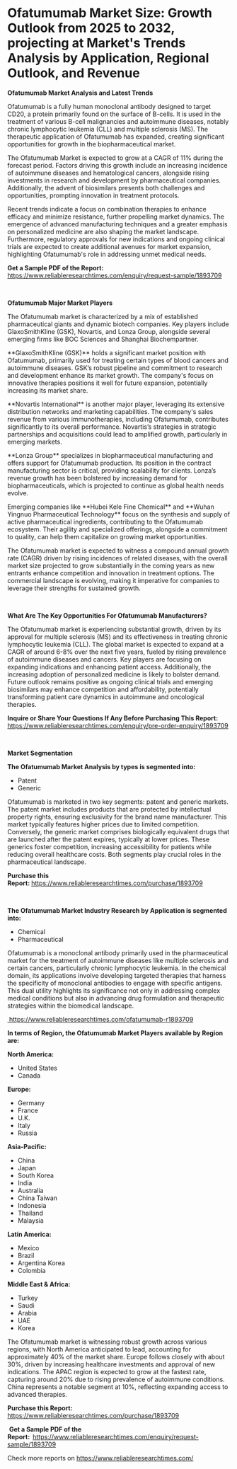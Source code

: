 <p><h1>Ofatumumab Market Size: Growth Outlook from 2025 to 2032, projecting at Market's Trends Analysis by Application, Regional Outlook, and Revenue</h1></p><p><strong>Ofatumumab Market Analysis and Latest Trends</strong></p>
<p><p>Ofatumumab is a fully human monoclonal antibody designed to target CD20, a protein primarily found on the surface of B-cells. It is used in the treatment of various B-cell malignancies and autoimmune diseases, notably chronic lymphocytic leukemia (CLL) and multiple sclerosis (MS). The therapeutic application of Ofatumumab has expanded, creating significant opportunities for growth in the biopharmaceutical market.</p><p>The Ofatumumab Market is expected to grow at a CAGR of 11% during the forecast period. Factors driving this growth include an increasing incidence of autoimmune diseases and hematological cancers, alongside rising investments in research and development by pharmaceutical companies. Additionally, the advent of biosimilars presents both challenges and opportunities, prompting innovation in treatment protocols.</p><p>Recent trends indicate a focus on combination therapies to enhance efficacy and minimize resistance, further propelling market dynamics. The emergence of advanced manufacturing techniques and a greater emphasis on personalized medicine are also shaping the market landscape. Furthermore, regulatory approvals for new indications and ongoing clinical trials are expected to create additional avenues for market expansion, highlighting Ofatumumab's role in addressing unmet medical needs.</p></p>
<p><strong>Get a Sample PDF of the Report:&nbsp;</strong> <a href="https://www.reliableresearchtimes.com/enquiry/request-sample/1893709?utm_campaign=3059&utm_medium=2&utm_source=Github&utm_content=ia&utm_term=08032025&utm_id=ofatumumab">https://www.reliableresearchtimes.com/enquiry/request-sample/1893709</a></p>
<p>&nbsp;</p>
<p><strong>Ofatumumab Major Market Players</strong></p>
<p><p>The Ofatumumab market is characterized by a mix of established pharmaceutical giants and dynamic biotech companies. Key players include GlaxoSmithKline (GSK), Novartis, and Lonza Group, alongside several emerging firms like BOC Sciences and Shanghai Biochempartner.</p><p>**GlaxoSmithKline (GSK)** holds a significant market position with Ofatumumab, primarily used for treating certain types of blood cancers and autoimmune diseases. GSK’s robust pipeline and commitment to research and development enhance its market growth. The company's focus on innovative therapies positions it well for future expansion, potentially increasing its market share.</p><p>**Novartis International** is another major player, leveraging its extensive distribution networks and marketing capabilities. The company's sales revenue from various immunotherapies, including Ofatumumab, contributes significantly to its overall performance. Novartis’s strategies in strategic partnerships and acquisitions could lead to amplified growth, particularly in emerging markets.</p><p>**Lonza Group** specializes in biopharmaceutical manufacturing and offers support for Ofatumumab production. Its position in the contract manufacturing sector is critical, providing scalability for clients. Lonza’s revenue growth has been bolstered by increasing demand for biopharmaceuticals, which is projected to continue as global health needs evolve.</p><p>Emerging companies like **Hubei Kele Fine Chemical** and **Wuhan Yingnuo Pharmaceutical Technology** focus on the synthesis and supply of active pharmaceutical ingredients, contributing to the Ofatumumab ecosystem. Their agility and specialized offerings, alongside a commitment to quality, can help them capitalize on growing market opportunities.</p><p>The Ofatumumab market is expected to witness a compound annual growth rate (CAGR) driven by rising incidences of related diseases, with the overall market size projected to grow substantially in the coming years as new entrants enhance competition and innovation in treatment options. The commercial landscape is evolving, making it imperative for companies to leverage their strengths for sustained growth.</p></p>
<p>&nbsp;</p>
<p><strong>What Are The Key Opportunities For Ofatumumab Manufacturers?</strong></p>
<p><p>The Ofatumumab market is experiencing substantial growth, driven by its approval for multiple sclerosis (MS) and its effectiveness in treating chronic lymphocytic leukemia (CLL). The global market is expected to expand at a CAGR of around 6-8% over the next five years, fueled by rising prevalence of autoimmune diseases and cancers. Key players are focusing on expanding indications and enhancing patient access. Additionally, the increasing adoption of personalized medicine is likely to bolster demand. Future outlook remains positive as ongoing clinical trials and emerging biosimilars may enhance competition and affordability, potentially transforming patient care dynamics in autoimmune and oncological therapies.</p></p>
<p><strong>Inquire or Share Your Questions If Any Before Purchasing This Report:</strong> <a href="https://www.reliableresearchtimes.com/enquiry/pre-order-enquiry/1893709?utm_campaign=3059&utm_medium=2&utm_source=Github&utm_content=ia&utm_term=08032025&utm_id=ofatumumab">https://www.reliableresearchtimes.com/enquiry/pre-order-enquiry/1893709</a></p>
<p>&nbsp;</p>
<p><strong>Market Segmentation</strong></p>
<p><strong>The Ofatumumab Market Analysis by types is segmented into:</strong></p>
<p><ul><li>Patent</li><li>Generic</li></ul></p>
<p><p>Ofatumumab is marketed in two key segments: patent and generic markets. The patent market includes products that are protected by intellectual property rights, ensuring exclusivity for the brand name manufacturer. This market typically features higher prices due to limited competition. Conversely, the generic market comprises biologically equivalent drugs that are launched after the patent expires, typically at lower prices. These generics foster competition, increasing accessibility for patients while reducing overall healthcare costs. Both segments play crucial roles in the pharmaceutical landscape.</p></p>
<p><strong>Purchase this Report:&nbsp;</strong><a href="https://www.reliableresearchtimes.com/purchase/1893709?utm_campaign=3059&utm_medium=2&utm_source=Github&utm_content=ia&utm_term=08032025&utm_id=ofatumumab">https://www.reliableresearchtimes.com/purchase/1893709</a></p>
<p>&nbsp;</p>
<p><strong>The Ofatumumab Market Industry Research by Application is segmented into:</strong></p>
<p><ul><li>Chemical</li><li>Pharmaceutical</li></ul></p>
<p><p>Ofatumumab is a monoclonal antibody primarily used in the pharmaceutical market for the treatment of autoimmune diseases like multiple sclerosis and certain cancers, particularly chronic lymphocytic leukemia. In the chemical domain, its applications involve developing targeted therapies that harness the specificity of monoclonal antibodies to engage with specific antigens. This dual utility highlights its significance not only in addressing complex medical conditions but also in advancing drug formulation and therapeutic strategies within the biomedical landscape.</p></p>
<p><a href="https://www.reliableresearchtimes.com/ofatumumab-r1893709?utm_campaign=3059&utm_medium=2&utm_source=Github&utm_content=ia&utm_term=08032025&utm_id=ofatumumab">&nbsp;https://www.reliableresearchtimes.com/ofatumumab-r1893709</a></p>
<p><strong>In terms of Region, the Ofatumumab Market Players available by Region are:</strong></p>
<p>
    <p> <strong> North America: </strong>
        <ul>
            <li>United States</li>
            <li>Canada</li>
        </ul>
        </p> 
    <p> <strong> Europe: </strong>
        <ul>
            <li>Germany</li>
            <li>France</li>
            <li>U.K.</li>
            <li>Italy</li>
            <li>Russia</li>
        </ul>
        </p> 
    <p> <strong> Asia-Pacific: </strong>
        <ul>
            <li>China</li>
            <li>Japan</li>
            <li>South Korea</li>
            <li>India</li>
            <li>Australia</li>
            <li>China Taiwan</li>
            <li>Indonesia</li>
            <li>Thailand</li>
            <li>Malaysia</li>
        </ul>
        </p> 
    <p> <strong> Latin America: </strong>
        <ul>
            <li>Mexico</li>
            <li>Brazil</li>
            <li>Argentina Korea</li>
            <li>Colombia</li>
        </ul>
        </p> 
    <p> <strong> Middle East & Africa: </strong>
        <ul>
            <li>Turkey</li>
            <li>Saudi</li>
            <li>Arabia</li>
            <li>UAE</li>
            <li>Korea</li>
        </ul>
    </p>
    </p>
<p><p>The Ofatumumab market is witnessing robust growth across various regions, with North America anticipated to lead, accounting for approximately 40% of the market share. Europe follows closely with about 30%, driven by increasing healthcare investments and approval of new indications. The APAC region is expected to grow at the fastest rate, capturing around 20% due to rising prevalence of autoimmune conditions. China represents a notable segment at 10%, reflecting expanding access to advanced therapies.</p></p>
<p><strong>Purchase this Report: </strong><a href="https://www.reliableresearchtimes.com/purchase/1893709?utm_campaign=3059&utm_medium=2&utm_source=Github&utm_content=ia&utm_term=08032025&utm_id=ofatumumab">https://www.reliableresearchtimes.com/purchase/1893709</a></p>
<p>&nbsp;<strong>Get a Sample PDF of the Report:&nbsp;&nbsp;</strong><a href="https://www.reliableresearchtimes.com/enquiry/request-sample/1893709?utm_campaign=3059&utm_medium=2&utm_source=Github&utm_content=ia&utm_term=08032025&utm_id=ofatumumab">https://www.reliableresearchtimes.com/enquiry/request-sample/1893709</a></p>
<p><strong></strong></p>
<p>Check more reports on <a href="https://www.reliableresearchtimes.com/?utm_campaign=3059&utm_medium=2&utm_source=Github&utm_content=ia&utm_term=08032025&utm_id=ofatumumab">https://www.reliableresearchtimes.com/</a></p>